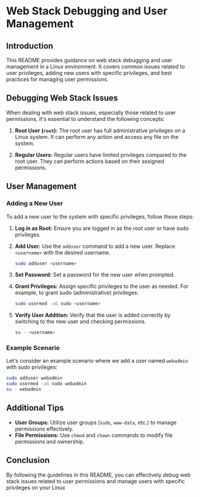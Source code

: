 # Web Stack Debugging and User Management

## Introduction
This README provides guidance on web stack debugging and user management in a Linux environment. It covers common issues related to user privileges, adding new users with specific privileges, and best practices for managing user permissions.

## Debugging Web Stack Issues
When dealing with web stack issues, especially those related to user permissions, it's essential to understand the following concepts:

1. **Root User (`root`):** The root user has full administrative privileges on a Linux system. It can perform any action and access any file on the system.

2. **Regular Users:** Regular users have limited privileges compared to the root user. They can perform actions based on their assigned permissions.

## User Management
### Adding a New User
To add a new user to the system with specific privileges, follow these steps:

1. **Log in as Root:** Ensure you are logged in as the root user or have sudo privileges.

2. **Add User:** Use the `adduser` command to add a new user. Replace `<username>` with the desired username.
   ```bash
   sudo adduser <username>
   ```

3. **Set Password:** Set a password for the new user when prompted.

4. **Grant Privileges:** Assign specific privileges to the user as needed. For example, to grant sudo (administrative) privileges:
   ```bash
   sudo usermod -aG sudo <username>
   ```

5. **Verify User Addition:** Verify that the user is added correctly by switching to the new user and checking permissions.
   ```bash
   su - <username>
   ```

### Example Scenario
Let's consider an example scenario where we add a user named `webadmin` with sudo privileges:

```bash
sudo adduser webadmin
sudo usermod -aG sudo webadmin
su - webadmin
```

## Additional Tips
- **User Groups:** Utilize user groups (`sudo`, `www-data`, etc.) to manage permissions effectively.
- **File Permissions:** Use `chmod` and `chown` commands to modify file permissions and ownership.

## Conclusion
By following the guidelines in this README, you can effectively debug web stack issues related to user permissions and manage users with specific privileges on your Linux 

